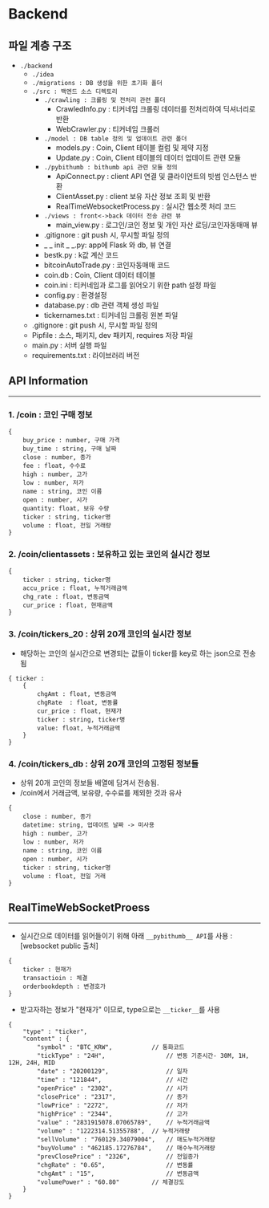 # Backend



## 파일 계층 구조

- `./backend`
  - `./idea`
  - `./migrations : DB 생성을 위한 초기화 폴더`    
  - `./src : 백엔드 소스 디렉토리`
    - `./crawling : 크롤링 및 전처리 관련 폴더` 
      - CrawledInfo.py : 티커네임 크롤링 데이터를 전처리하여 딕셔너리로 반환
      - WebCrawler.py : 티커네임 크롤러
    - `./model : DB table 정의 및 업데이트 관련 폴더`                      
      - models.py : Coin, Client 테이블 컬럼 및 제약 지정   
      - Update.py : Coin, Client 테이블의 데이터 업데이트 관련 모듈      
    - `./pybithumb : bithumb api 관련 모듈 정의` 
      - ApiConnect.py : client API 연결 및 클라이언트의 빗썸 인스턴스 반환
      - ClientAsset.py : client 보유 자산 정보 조회 및 반환
      - RealTimeWebsocketProcess.py : 실시간 웹소켓 처리 코드
    - `./views : front<->back 데이터 전송 관련 뷰 ` 
      - main_view.py : 로그인/코인 정보 및 개인 자산 로딩/코인자동매매 뷰
    - .gitignore : git push 시, 무시할 파일 정의
    - _ _ init _ _.py: app에 Flask 와 db, 뷰 연결
    - bestk.py : k값 계산 코드
    - bitcoinAutoTrade.py : 코인자동매매 코드
    - coin.db : Coin, Client 데이터 테이블
    - coin.ini : 티커네임과 로그를 읽어오기 위한 path 설정 파일 
    - config.py : 환경설정
    - database.py : db 관련 객체 생성 파일
    - tickernames.txt : 티커네임 크롤링 원본 파일
  - .gitignore : git push 시, 무시할 파일 정의
  - Pipfile : 소스, 패키지, dev 패키지, requires 저장 파일
  - main.py : 서버 실행 파일
  - requirements.txt : 라이브러리 버전 



## API Information

------

### 1. /coin : 코인 구매 정보

```
{
	buy_price : number, 구매 가격
	buy_time : string, 구매 날짜
	close : number, 종가
	fee : float, 수수료
	high : number, 고가
	low : number, 저가
	name : string, 코인 이름
	open : number, 시가
	quantity: float, 보유 수량
	ticker : string, ticker명
	volume : float, 전일 거래량
}
```

### 2. /coin/clientassets : 보유하고 있는 코인의 실시간 정보

```
{
	ticker : string, ticker명
	accu_price : float, 누적거래금액
  	chg_rate : float, 변동금액
	cur_price : float, 현재금액
}
```

### 3. /coin/tickers_20 : 상위 20개 코인의 실시간 정보

- 해당하는 코인의 실시간으로 변경되는 값들이 ticker를 key로 하는 json으로 전송됨

```
{ ticker : 
	{
		chgAmt : float, 변동금액
		chgRate  : float, 변동률
		cur_price : float, 현재가
		ticker : string, ticker명
		value: float, 누적거래금액
	}
}
```

### 4. /coin/tickers_db : 상위 20개 코인의 고정된 정보들

* 상위 20개 코인의 정보들 배열에 담겨서 전송됨.
* /coin에서 거래금액, 보유량, 수수료를 제외한 것과 유사

```
{
	close : number, 종가
	datetime: string, 업데이트 날짜 -> 미사용
	high : number, 고가
	low : number, 저가
	name : string, 코인 이름
 	open : number, 시가
	ticker : string, ticker명
	volume : float, 전일 거래
}
```




## RealTimeWebSocketProess
-----------

- 실시간으로 데이터를 읽어들이기 위해 아래 `__pybithumb__ API`를 사용 : [websocket public 출처]
```
{
    ticker : 현재가
    transactioin : 체결
    orderbookdepth : 변경호가
}
```	
    
- 받고자하는 정보가 "현재가" 이므로, type으로는 `__ticker__`를 사용
```
{
	"type" : "ticker",
	"content" : {
		"symbol" : "BTC_KRW",			// 통화코드
		"tickType" : "24H",					// 변동 기준시간- 30M, 1H, 12H, 24H, MID
		"date" : "20200129",				// 일자
		"time" : "121844",					// 시간
		"openPrice" : "2302",				// 시가
		"closePrice" : "2317",				// 종가
		"lowPrice" : "2272",				// 저가
		"highPrice" : "2344",				// 고가
		"value" : "2831915078.07065789",	// 누적거래금액
		"volume" : "1222314.51355788",	// 누적거래량
		"sellVolume" : "760129.34079004",	// 매도누적거래량
		"buyVolume" : "462185.17276784",	// 매수누적거래량
		"prevClosePrice" : "2326",			// 전일종가
		"chgRate" : "0.65",					// 변동률
		"chgAmt" : "15",					// 변동금액
		"volumePower" : "60.80"			// 체결강도
	}
}
```

